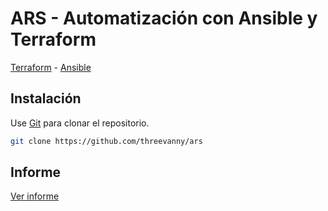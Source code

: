 # ARS - Automatización con Ansible y Terraform

[Terraform](https://www.terraform.io/) -
[Ansible](https://www.ansible.com/)

## Instalación

Use [Git](https://git-scm.com/) para clonar el repositorio.

```bash
git clone https://github.com/threevanny/ars
```

## Informe

[Ver informe](https://docs.google.com/document/d/1NfvxQqUPgGyruyz8aYLtbElAQ-0BRu3XwcBGRAoWx3w/edit?usp=sharing)